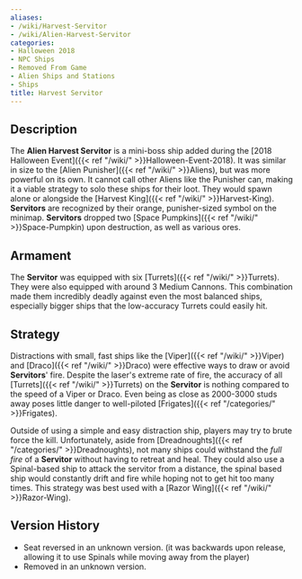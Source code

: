 ```yaml
---
aliases:
- /wiki/Harvest-Servitor
- /wiki/Alien-Harvest-Servitor
categories:
- Halloween 2018
- NPC Ships
- Removed From Game
- Alien Ships and Stations
- Ships
title: Harvest Servitor
---
```


## Description

The **Alien Harvest Servitor** is a mini-boss ship added during the [2018 Halloween Event]({{< ref "/wiki/" >}}Halloween-Event-2018). It was similar in size to the [Alien Punisher]({{< ref "/wiki/" >}}Aliens), but was more powerful on its own. It cannot call other Aliens like the Punisher can, making it a viable strategy to solo these ships for their loot. They would spawn alone or alongside the [Harvest King]({{< ref "/wiki/" >}}Harvest-King). **Servitors** are recognized by their orange, punisher-sized symbol on the minimap. **Servitors** dropped two [Space Pumpkins]({{< ref "/wiki/" >}}Space-Pumpkin) upon destruction, as well as various ores.

## Armament

The **Servitor** was equipped with six [Turrets]({{< ref "/wiki/" >}}Turrets). They were also equipped with around 3 Medium Cannons. This combination made them incredibly deadly against even the most balanced ships, especially bigger ships that the low-accuracy Turrets could easily hit.

## Strategy

Distractions with small, fast ships like the [Viper]({{< ref "/wiki/" >}}Viper) and [Draco]({{< ref "/wiki/" >}}Draco) were effective ways to draw or avoid **Servitors**' fire. Despite the laser's extreme rate of fire, the accuracy of all [Turrets]({{< ref "/wiki/" >}}Turrets) on the **Servitor** is nothing compared to the speed of a Viper or Draco. Even being as close as 2000-3000 studs away poses little danger to well-piloted [Frigates]({{< ref "/categories/" >}}Frigates).

Outside of using a simple and easy distraction ship, players may try to brute force the kill. Unfortunately, aside from [Dreadnoughts]({{< ref "/categories/" >}}Dreadnoughts), not many ships could withstand the _full fire_ of a **Servitor** without having to retreat and heal. They could also use a Spinal-based ship to attack the servitor from a distance, the spinal based ship would constantly drift and fire while hoping not to get hit too many times. This strategy was best used with a [Razor Wing]({{< ref "/wiki/" >}}Razor-Wing).

## Version History 

- Seat reversed in an unknown version. (it was backwards upon release, allowing it to use Spinals while moving away from the player)
- Removed in an unknown version.